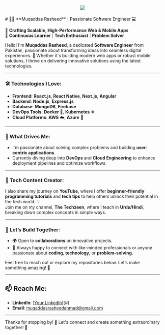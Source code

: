 <h1 align="center">
    <img src="https://readme-typing-svg.herokuapp.com/?font=Righteous&color=7e15f7&random=falsesize=35&center=true&vCenter=true&width=500&height=70&duration=2000&lines=Hi+There!+👋;+I'm+Farzeen+Ali+👨🏻‍💻;" />
</h1>
# 👩‍💻 **Muqaddas Rasheed** | Passionate Software Engineer 💻

🔧 **Crafting Scalable, High-Performance Web & Mobile Apps**  
🌱 **Continuous Learner** | **Tech Enthusiast** | **Problem Solver**  

Hello! I'm **Muqaddas Rasheed**, a dedicated **Software Engineer** from Pakistan, passionate about transforming ideas into seamless digital experiences. 🚀 Whether it's building modern web apps or robust mobile solutions, I thrive on delivering innovative solutions using the latest technologies.

---

### 🛠 **Technologies I Love**:
- **Frontend**: **React.js**, **React Native**, **Next.js**, **Angular**
- **Backend**: **Node.js**, **Express.js**
- **Database**: **MongoDB**, **Firebase**
- **DevOps Tools**: **Docker** 🐳, **Kubernetes** ☸️
- **Cloud Platforms**: **AWS** ☁️, **Azure** 🔵

---

### 🚀 **What Drives Me**:
- I'm passionate about solving complex problems and building **user-centric applications**.
- Currently diving deep into **DevOps** and **Cloud Engineering** to enhance deployment pipelines and optimize workflows.

---

### 🎥 **Tech Content Creator**:
I also share my journey on **YouTube**, where I offer **beginner-friendly programming tutorials** and **tech tips** to help others unlock their potential in the tech world. 💡  
Join me on my channel, **The Techzeen**, where I teach in **Urdu/Hindi**, breaking down complex concepts in simple ways.

---

### 🤝 **Let’s Build Together**:
- 🌍 Open to **collaborations** on innovative projects.
- 💬 Always happy to connect with like-minded professionals or anyone passionate about **coding**, **technology**, or **problem-solving**.

Feel free to reach out or explore my repositories below. Let’s make something amazing! 🌟

---

## 📫 **Reach Me**:
- **LinkedIn**: [[Your LinkedIn](https://www.linkedin.com/in/muqaddas-rasheed-480b89247/)](#)
- **Email**: [muqaddasrasheedahmad@gmail.com](mailto:your-email@example.com)

---

Thanks for stopping by! 🚀 Let's connect and create something extraordinary together! 🎉
